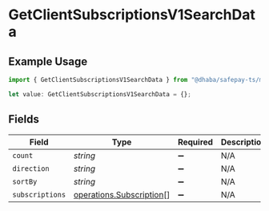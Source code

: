 # GetClientSubscriptionsV1SearchData

## Example Usage

```typescript
import { GetClientSubscriptionsV1SearchData } from "@dhaba/safepay-ts/models/operations";

let value: GetClientSubscriptionsV1SearchData = {};
```

## Fields

| Field                                                                | Type                                                                 | Required                                                             | Description                                                          |
| -------------------------------------------------------------------- | -------------------------------------------------------------------- | -------------------------------------------------------------------- | -------------------------------------------------------------------- |
| `count`                                                              | *string*                                                             | :heavy_minus_sign:                                                   | N/A                                                                  |
| `direction`                                                          | *string*                                                             | :heavy_minus_sign:                                                   | N/A                                                                  |
| `sortBy`                                                             | *string*                                                             | :heavy_minus_sign:                                                   | N/A                                                                  |
| `subscriptions`                                                      | [operations.Subscription](../../models/operations/subscription.md)[] | :heavy_minus_sign:                                                   | N/A                                                                  |